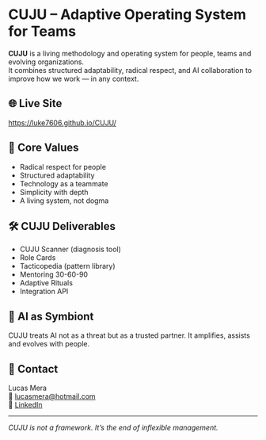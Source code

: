 # CUJU – Adaptive Operating System for Teams

**CUJU** is a living methodology and operating system for people, teams and evolving organizations.  
It combines structured adaptability, radical respect, and AI collaboration to improve how we work — in any context.

## 🌐 Live Site
https://luke7606.github.io/CUJU/

## 🧠 Core Values
- Radical respect for people  
- Structured adaptability  
- Technology as a teammate  
- Simplicity with depth  
- A living system, not dogma

## 🛠️ CUJU Deliverables
- CUJU Scanner (diagnosis tool)
- Role Cards
- Tacticopedia (pattern library)
- Mentoring 30-60-90
- Adaptive Rituals
- Integration API

## 🤖 AI as Symbiont
CUJU treats AI not as a threat but as a trusted partner. It amplifies, assists and evolves with people.

## 📩 Contact
Lucas Mera  
📧 lucasmera@hotmail.com  
🔗 [LinkedIn](https://www.linkedin.com/in/talentinc/)

---

*CUJU is not a framework. It’s the end of inflexible management.*
